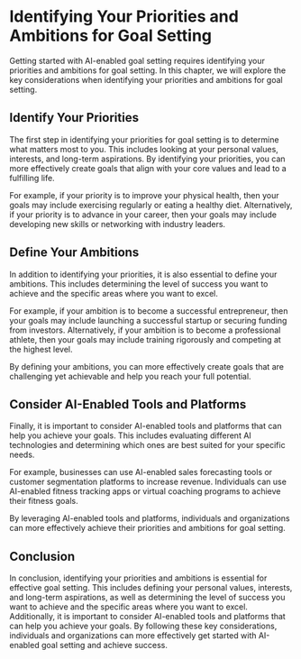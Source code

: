 Identifying Your Priorities and Ambitions for Goal Setting
===================================================================================================================

Getting started with AI-enabled goal setting requires identifying your priorities and ambitions for goal setting. In this chapter, we will explore the key considerations when identifying your priorities and ambitions for goal setting.

Identify Your Priorities
------------------------

The first step in identifying your priorities for goal setting is to determine what matters most to you. This includes looking at your personal values, interests, and long-term aspirations. By identifying your priorities, you can more effectively create goals that align with your core values and lead to a fulfilling life.

For example, if your priority is to improve your physical health, then your goals may include exercising regularly or eating a healthy diet. Alternatively, if your priority is to advance in your career, then your goals may include developing new skills or networking with industry leaders.

Define Your Ambitions
---------------------

In addition to identifying your priorities, it is also essential to define your ambitions. This includes determining the level of success you want to achieve and the specific areas where you want to excel.

For example, if your ambition is to become a successful entrepreneur, then your goals may include launching a successful startup or securing funding from investors. Alternatively, if your ambition is to become a professional athlete, then your goals may include training rigorously and competing at the highest level.

By defining your ambitions, you can more effectively create goals that are challenging yet achievable and help you reach your full potential.

Consider AI-Enabled Tools and Platforms
---------------------------------------

Finally, it is important to consider AI-enabled tools and platforms that can help you achieve your goals. This includes evaluating different AI technologies and determining which ones are best suited for your specific needs.

For example, businesses can use AI-enabled sales forecasting tools or customer segmentation platforms to increase revenue. Individuals can use AI-enabled fitness tracking apps or virtual coaching programs to achieve their fitness goals.

By leveraging AI-enabled tools and platforms, individuals and organizations can more effectively achieve their priorities and ambitions for goal setting.

Conclusion
----------

In conclusion, identifying your priorities and ambitions is essential for effective goal setting. This includes defining your personal values, interests, and long-term aspirations, as well as determining the level of success you want to achieve and the specific areas where you want to excel. Additionally, it is important to consider AI-enabled tools and platforms that can help you achieve your goals. By following these key considerations, individuals and organizations can more effectively get started with AI-enabled goal setting and achieve success.
